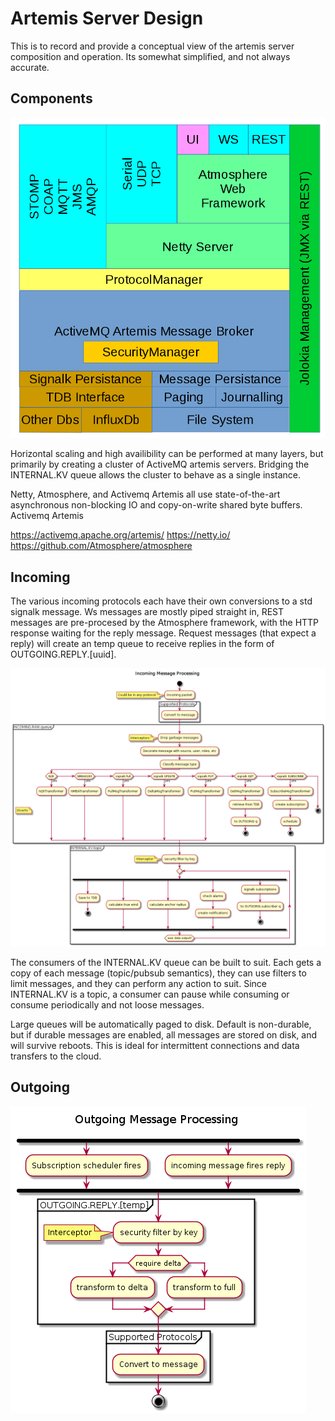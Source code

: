 Artemis Server Design 
=====================

This is to record and provide a conceptual view of the artemis server composition and operation. Its somewhat simplified, and not always accurate.

Components
----------

![](./artemisComponents.png?raw=true)

Horizontal scaling and high availibility can be performed at many layers, but primarily by creating a cluster of ActiveMQ artemis servers. 
Bridging the INTERNAL.KV queue allows the cluster to behave as a single instance.

Netty, Atmosphere, and Activemq Artemis all use state-of-the-art asynchronous non-blocking IO and copy-on-write shared byte buffers. Activemq Artemis 

https://activemq.apache.org/artemis/
https://netty.io/
https://github.com/Atmosphere/atmosphere

Incoming
--------

The various incoming protocols each have their own conversions to a std signalk message. Ws messages are mostly piped straight in, 
REST messages are pre-procesed by the Atmosphere framework, with the HTTP response waiting for the reply message. 
Request messages (that expect a reply) will create an temp queue to receive replies in the form of OUTGOING.REPLY.[uuid]. 

![](./incomingMsgHandling.png?raw=true)

The consumers of the INTERNAL.KV queue can be built to suit. Each gets a copy of each message (topic/pubsub semantics), 
they can use filters to limit messages, and they can perform any action to suit. Since INTERNAL.KV is a topic, 
a consumer can pause while consuming or consume periodically and not loose messages. 

Large queues will be automatically paged to disk. Default is non-durable, but if durable messages are enabled, all messages are stored on disk, and will survive reboots. This is ideal for intermittent connections and data transfers to the cloud.

Outgoing
--------  

![](./outgoingMsgHandling.png?raw=true)


